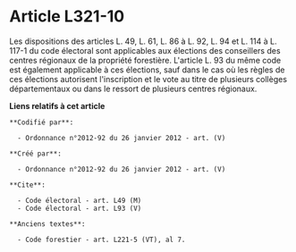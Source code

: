 # Article L321-10

Les dispositions des articles L. 49, L. 61, L. 86 à L. 92, L. 94 et L. 114 à L. 117-1 du code électoral sont applicables aux
élections des conseillers des centres régionaux de la propriété forestière. L'article L. 93 du même code est également
applicable à ces élections, sauf dans le cas où les règles de ces élections autorisent l'inscription et le vote au titre de
plusieurs collèges départementaux ou dans le ressort de plusieurs centres régionaux.

**Liens relatifs à cet article**

	**Codifié par**:

	  - Ordonnance n°2012-92 du 26 janvier 2012 - art. (V)

	**Créé par**:

	  - Ordonnance n°2012-92 du 26 janvier 2012 - art. (V)

	**Cite**:

	  - Code électoral - art. L49 (M)
	  - Code électoral - art. L93 (V)

	**Anciens textes**:

	  - Code forestier - art. L221-5 (VT), al 7.
